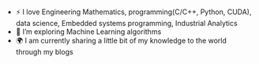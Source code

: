 

- :zap: I love Engineering Mathematics, programming(C/C++, Python, CUDA), data science, Embedded systems programming, Industrial Analytics 
- 🌱 I’m exploring Machine Learning algorithms  
- :earth_africa: I am currently sharing a little bit of my knowledge to the world through my blogs
